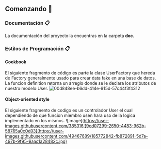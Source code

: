 ## Comenzando **🚀**

### **Documentación 📋**
La documentación del proyecto la encuentras en la carpeta **doc**.

### **Estilos de Programación 📋**
#### Cookbook
El siguiente fragmento de código es parte la clase UserFactory que hereda de Factory generalmente usado para crear data fake en una base de datos. La funcion definition retorna un arreglo donde se le declara los atributos de nuestro modelo User.
![00d848ee-b6dd-414e-915d-57c44f3f4312](https://user-images.githubusercontent.com/49467689/185772882-827ca0a3-1cd7-4500-ba23-55c59d7d0a5a.jpg)


#### Object-oriented style
El siguiente fragmento de codigo es un controlador User el cual dependiendo de que funcion miembro usen hara uso de la logica implementado en los mismos.
![image](https://user-images.githubusercontent.com/385316![9cd07299-2650-4483-962b-58765a0c0d03](https://user-images.githubusercontent.com/49467689/185772842-fb872891-5d7a-497b-9f95-9aac1a28482c.jpg)
